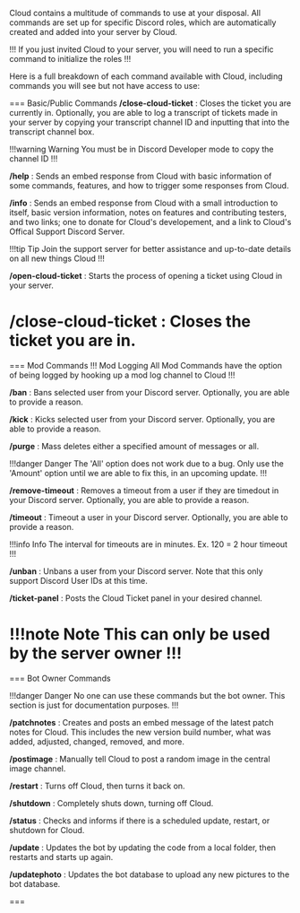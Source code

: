 Cloud contains a multitude of commands to use at your disposal. All commands are set up for specific Discord roles, which are automatically created and added into your server by Cloud. 

!!!
If you just invited Cloud to your server, you will need to run a specific command to initialize the roles
!!!

Here is a full breakdown of each command available with Cloud, including commands you will see but not have access to use:

=== Basic/Public Commands
<b>/close-cloud-ticket</b> : Closes the ticket you are currently in. Optionally, you are able to log a transcript of tickets made in your server by copying your transcript channel ID and inputting that into the transcript channel box.

!!!warning Warning
You must be in Discord Developer mode to copy the channel ID
!!!

<b>/help</b> : Sends an embed response from Cloud with basic information of some commands, features, and how to trigger some responses from Cloud.

<b>/info</b> : Sends an embed response from Cloud with a small introduction to itself, basic version information, notes on features and contributing testers, and two links; one to donate for Cloud's developement, and a link to Cloud's Offical Support Discord Server.

!!!tip Tip
Join the support server for better assistance and up-to-date details on all new things Cloud
!!!

<b>/open-cloud-ticket</b> : Starts the process of opening a ticket using Cloud in your server. 

<b>/close-cloud-ticket</b> : Closes the ticket you are in.
===

=== Mod Commands
!!! Mod Logging
All Mod Commands have the option of being logged by hooking up a mod log channel to Cloud
!!!

<b>/ban</b> : Bans selected user from your Discord server. Optionally, you are able to provide a reason.

<b>/kick</b> : Kicks selected user from your Discord server. Optionally, you are able to provide a reason. 

<b>/purge</b> : Mass deletes either a specified amount of messages or all. 

!!!danger Danger
The 'All' option does not work due to a bug. Only use the 'Amount' option until we are able to fix this, in an upcoming update.
!!!

<b>/remove-timeout</b> : Removes a timeout from a user if they are timedout in your Discord server. Optionally, you are able to provide a reason.

<b>/timeout</b> : Timeout a user in your Discord server. Optionally, you are able to provide a reason.

!!!info Info
The interval for timeouts are in minutes. 
Ex. 120 = 2 hour timeout
!!!

<b>/unban</b> : Unbans a user from your Discord server. Note that this only support Discord User IDs at this time. 

<b>/ticket-panel</b> : Posts the Cloud Ticket panel in your desired channel.

!!!note Note
This can only be used by the server owner
!!!
===

=== Bot Owner Commands

!!!danger Danger
No one can use these commands but the bot owner. This section is just for documentation purposes.
!!!

<b>/patchnotes</b> : Creates and posts an embed message of the latest patch notes for Cloud. This includes the new version build number, what was added, adjusted, changed, removed, and more. 

<b>/postimage</b> : Manually tell Cloud to post a random image in the central image channel.

<b>/restart</b> : Turns off Cloud, then turns it back on.

<b>/shutdown</b> : Completely shuts down, turning off Cloud.

<b>/status</b> : Checks and informs if there is a scheduled update, restart, or shutdown for Cloud.

<b>/update</b> : Updates the bot by updating the code from a local folder, then restarts and starts up again.

<b>/updatephoto</b> : Updates the bot database to upload any new pictures to the bot database.

===